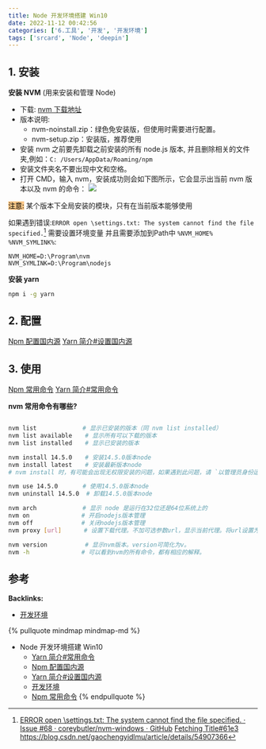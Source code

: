 ```yaml
---
title: Node 开发环境搭建 Win10
date: 2022-11-12 00:42:56
categories: ['6.工具', '开发', '开发环境']
tags: ['srcard', 'Node', 'deepin']
---
```

  
  
## 1. 安装

**安装 NVM** (用来安装和管理 Node)

- 下载:  [nvm 下载地址](https://github.com/coreybutler/nvm-windows/releases)
- 版本说明:
	- nvm-noinstall.zip：绿色免安装版，但使用时需要进行配置。
	- nvm-setup.zip：安装版，推荐使用
- 安装 nvm 之前要先卸载之前安装的所有 node.js 版本, 并且删除相关的文件夹,例如：`C: /Users/AppData/Roaming/npm`
- 安装文件夹名不要出现中文和空格。
- 打开 CMD，输入 nvm，安装成功则会如下图所示，它会显示出当前 nvm 版本以及 nvm 的命令：
![](https://cdn.learnku.com/uploads/images/202104/01/64262/tYfMg16LUe.png!large)

<mark style="background: #fbab4bA6;">注意:</mark> 某个版本下全局安装的模块，只有在当前版本能够使用

如果遇到错误:`ERROR open \settings.txt: The system cannot find the file specified.`[^1]
需要设置环境变量 并且需要添加到Path中 `%NVM_HOME%` `%NVM_SYMLINK%`:
```
NVM_HOME=D:\Program\nvm
NVM_SYMLINK=D:\Program\nodejs
```

**安装 yarn** 

```sh
npm i -g yarn
```
  
  
## 2. 配置

[Npm 配置国内源](../6d601709f7477b517baf2a678bf0221c6bd7e53c)
[Yarn 简介#设置国内源](../783e6c1b8b76139f2840a078b9e9bd8817d41c3f/#设置国内源)
  
  
## 3. 使用

[Npm 常用命令](../9907c57e67333c562c3494060e11a99492819663)
[Yarn 简介#常用命令](../783e6c1b8b76139f2840a078b9e9bd8817d41c3f/#常用命令)

**nvm 常用命令有哪些?**
  
```sh

nvm list 　　　　　　  # 显示已安装的版本（同 nvm list installed）
nvm list available 　 # 显示所有可以下载的版本
nvm list installed 　 # 显示已安装的版本

nvm install 14.5.0 　 # 安装14.5.0版本node
nvm install latest 　 # 安装最新版本node
# nvm install 时，有可能会出现无权限安装的问题，如果遇到此问题，请 `以管理员身份运行` cmd。

nvm use 14.5.0 　　　 # 使用14.5.0版本node
nvm uninstall 14.5.0  # 卸载14.5.0版本node

nvm arch 　　　　　　  # 显示 node 是运行在32位还是64位系统上的
nvm on 　　　　　　　  # 开启nodejs版本管理
nvm off 　　　　　　　 # 关闭nodejs版本管理
nvm proxy [url] 　　  # 设置下载代理。不加可选参数url，显示当前代理。将url设置为none则移除代理。

nvm version 　　　　   # 显示nvm版本。version可简化为v。
nvm -h 　　　　　　　  # 可以看到nvm的所有命令，都有相应的解释。
```
<!--SR:!2027-07-08,1115,252-->

  
  
## 参考

[^1]: [ERROR open \settings.txt: The system cannot find the file specified. · Issue #68 · coreybutler/nvm-windows · GitHub](https://github.com/coreybutler/nvm-windows/issues/68)
[Fetching Title#61e3](https://blog.csdn.net/gaochengyidlmu/article/details/54907366)
https://blog.csdn.net/gaochengyidlmu/article/details/54907366

**Backlinks:**

- [开发环境](../8ed3626f24d1fafe372135071b6d2bc66a7b7436)

{% pullquote mindmap mindmap-md %}
- Node 开发环境搭建 Win10
  - [Yarn 简介#常用命令](../783e6c1b8b76139f2840a078b9e9bd8817d41c3f/#常用命令)
  - [Npm 配置国内源](../6d601709f7477b517baf2a678bf0221c6bd7e53c)
  - [Yarn 简介#设置国内源](../783e6c1b8b76139f2840a078b9e9bd8817d41c3f/#设置国内源)
  - [开发环境](../8ed3626f24d1fafe372135071b6d2bc66a7b7436)
  - [Npm 常用命令](../9907c57e67333c562c3494060e11a99492819663)
{% endpullquote %}
